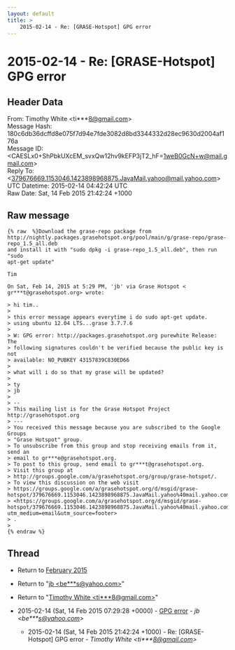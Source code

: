 ```yaml
---
layout: default
title: >
    2015-02-14 - Re: [GRASE-Hotspot] GPG error
---
```


# 2015-02-14 - Re: [GRASE-Hotspot] GPG error

## Header Data

From: Timothy White \<ti***8@gmail.com\><br>
Message Hash: 180c6db36dcffd8e075f7d94e7fde3082d8bd3344332d28ec9630d2004af176a<br>
Message ID: \<CAESLx0+ShPbkUXcEM_svxQw12hv9kEFP3jT2_hF=1weB0GcN+w@mail.gmail.com\><br>
Reply To: \<379676669.1153046.1423898968875.JavaMail.yahoo@mail.yahoo.com\><br>
UTC Datetime: 2015-02-14 04:42:24 UTC<br>
Raw Date: Sat, 14 Feb 2015 21:42:24 +1000<br>

## Raw message

```
{% raw  %}Download the grase-repo package from
http://nightly.packages.grasehotspot.org/pool/main/g/grase-repo/grase-repo_1.5_all.deb
and install it with "sudo dpkg -i grase-repo_1.5_all.deb", then run "sudo
apt-get update"

Tim

On Sat, Feb 14, 2015 at 5:29 PM, 'jb' via Grase Hotspot <
gr***t@grasehotspot.org> wrote:

> hi tim..
>
> this error message appears everytime i do sudo apt-get update.
> using ubuntu 12.04 LTS...grase 3.7.7.6
>
> W: GPG error: http://packages.grasehotspot.org purewhite Release: The
> following signatures couldn't be verified because the public key is not
> available: NO_PUBKEY 43157839C830ED66
>
> what will i do so that my grase will be updated?
>
> ty
> jb
>
> --
> This mailing list is for the Grase Hotspot Project http://grasehotspot.org
> ---
> You received this message because you are subscribed to the Google Groups
> "Grase Hotspot" group.
> To unsubscribe from this group and stop receiving emails from it, send an
> email to gr***e@grasehotspot.org.
> To post to this group, send email to gr***t@grasehotspot.org.
> Visit this group at
> http://groups.google.com/a/grasehotspot.org/group/grase-hotspot/.
> To view this discussion on the web visit
> https://groups.google.com/a/grasehotspot.org/d/msgid/grase-hotspot/379676669.1153046.1423898968875.JavaMail.yahoo%40mail.yahoo.com
> <https://groups.google.com/a/grasehotspot.org/d/msgid/grase-hotspot/379676669.1153046.1423898968875.JavaMail.yahoo%40mail.yahoo.com?utm_medium=email&utm_source=footer>
> .
>
{% endraw %}
```

## Thread

+ Return to [February 2015](/archive/2015/02)

+ Return to "[jb <be***s<span>@</span>yahoo.com>](/authors/be___s_at_yahoo_com)"
+ Return to "[Timothy White <ti***8<span>@</span>gmail.com>](/authors/ti___8_at_gmail_com)"

+ 2015-02-14 (Sat, 14 Feb 2015 07:29:28 +0000) - [GPG error](/archive/2015/02/7efe09653fcfd0648b610225206d621a78b8606b688d02fc9f67dcbf22bd4247) - _jb \<be***s@yahoo.com\>_
  + 2015-02-14 (Sat, 14 Feb 2015 21:42:24 +1000) - Re: [GRASE-Hotspot] GPG error - _Timothy White \<ti***8@gmail.com\>_

